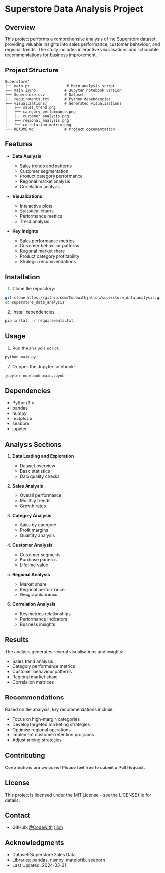 # Superstore Data Analysis Project

## Overview
This project performs a comprehensive analysis of the Superstore dataset, providing valuable insights into sales performance, customer behaviour, and regional trends. The study includes interactive visualisations and actionable recommendations for business improvement.

## Project Structure
```
Superstore/
├── main.py                 # Main analysis script
├── main.ipynb             # Jupyter notebook version
├── Superstore.csv         # Dataset
├── requirements.txt       # Python dependencies
├── visualizations/        # Generated visualizations
│   ├── sales_trend.png
│   ├── category_performance.png
│   ├── customer_analysis.png
│   ├── regional_analysis.png
│   └── correlation_matrix.png
└── README.md              # Project documentation
```

## Features
- **Data Analysis**
  - Sales trends and patterns
  - Customer segmentation
  - Product category performance
  - Regional market analysis
  - Correlation analysis

- **Visualizations**
  - Interactive plots
  - Statistical charts
  - Performance metrics
  - Trend analysis

- **Key Insights**
  - Sales performance metrics
  - Customer behaviour patterns
  - Regional market share
  - Product category profitability
  - Strategic recommendations

## Installation
1. Clone the repository:
```bash
git clone https://github.com/Codewithjalloh/superstore_data_analysis.git
cd superstore_data_analysis
```

2. Install dependencies:
```bash
pip install -r requirements.txt
```

## Usage
1. Run the analysis script:
```bash
python main.py
```

2. Or open the Jupyter notebook:
```bash
jupyter notebook main.ipynb
```

## Dependencies
- Python 3.x
- pandas
- numpy
- matplotlib
- seaborn
- jupyter

## Analysis Sections
1. **Data Loading and Exploration**
   - Dataset overview
   - Basic statistics
   - Data quality checks

2. **Sales Analysis**
   - Overall performance
   - Monthly trends
   - Growth rates

3. **Category Analysis**
   - Sales by category
   - Profit margins
   - Quantity analysis

4. **Customer Analysis**
   - Customer segments
   - Purchase patterns
   - Lifetime value

5. **Regional Analysis**
   - Market share
   - Regional performance
   - Geographic trends

6. **Correlation Analysis**
   - Key metrics relationships
   - Performance indicators
   - Business insights

## Results
The analysis generates several visualisations and insights:
- Sales trend analysis
- Category performance metrics
- Customer behaviour patterns
- Regional market share
- Correlation matrices

## Recommendations
Based on the analysis, key recommendations include:
- Focus on high-margin categories
- Develop targeted marketing strategies
- Optimise regional operations
- Implement customer retention programs
- Adjust pricing strategies

## Contributing
Contributions are welcome! Please feel free to submit a Pull Request.

## License
This project is licensed under the MIT License - see the LICENSE file for details.

## Contact
- GitHub: [@Codewithjalloh](https://github.com/Codewithjalloh)


## Acknowledgments
- Dataset: Superstore Sales Data
- Libraries: pandas, numpy, matplotlib, seaborn
- Last Updated: 2024-03-21 
